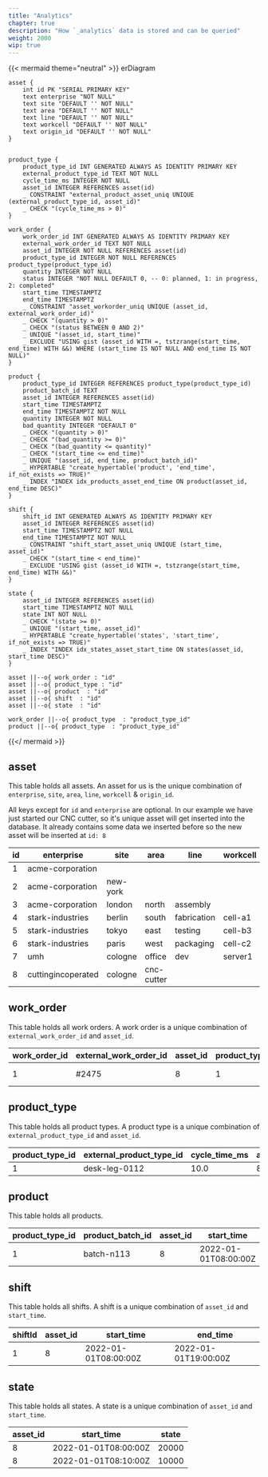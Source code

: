 ```yaml
---
title: "Analytics"
chapter: true
description: "How `_analytics` data is stored and can be queried"
weight: 2000
wip: true
---
```



{{< mermaid theme="neutral" >}}
erDiagram

    asset {
        int id PK "SERIAL PRIMARY KEY"
        text enterprise "NOT NULL"
        text site "DEFAULT '' NOT NULL"
        text area "DEFAULT '' NOT NULL"
        text line "DEFAULT '' NOT NULL"
        text workcell "DEFAULT '' NOT NULL"
        text origin_id "DEFAULT '' NOT NULL"
    }


    product_type {
        product_type_id INT GENERATED ALWAYS AS IDENTITY PRIMARY KEY
        external_product_type_id TEXT NOT NULL
        cycle_time_ms INTEGER NOT NULL
        asset_id INTEGER REFERENCES asset(id)
        _ CONSTRAINT "external_product_asset_uniq UNIQUE (external_product_type_id, asset_id)"
        _ CHECK "(cycle_time_ms > 0)"
    }

    work_order {
        work_order_id INT GENERATED ALWAYS AS IDENTITY PRIMARY KEY
        external_work_order_id TEXT NOT NULL
        asset_id INTEGER NOT NULL REFERENCES asset(id)
        product_type_id INTEGER NOT NULL REFERENCES product_type(product_type_id)
        quantity INTEGER NOT NULL
        status INTEGER "NOT NULL DEFAULT 0, -- 0: planned, 1: in progress, 2: completed"
        start_time TIMESTAMPTZ
        end_time TIMESTAMPTZ
        _ CONSTRAINT "asset_workorder_uniq UNIQUE (asset_id, external_work_order_id)"
        _ CHECK "(quantity > 0)"
        _ CHECK "(status BETWEEN 0 AND 2)"
        _ UNIQUE "(asset_id, start_time)"
        _ EXCLUDE "USING gist (asset_id WITH =, tstzrange(start_time, end_time) WITH &&) WHERE (start_time IS NOT NULL AND end_time IS NOT NULL)"
    }

    product {
        product_type_id INTEGER REFERENCES product_type(product_type_id)
        product_batch_id TEXT
        asset_id INTEGER REFERENCES asset(id)
        start_time TIMESTAMPTZ
        end_time TIMESTAMPTZ NOT NULL
        quantity INTEGER NOT NULL
        bad_quantity INTEGER "DEFAULT 0"
        _ CHECK "(quantity > 0)"
        _ CHECK "(bad_quantity >= 0)"
        _ CHECK "(bad_quantity <= quantity)"
        _ CHECK "(start_time <= end_time)"
        _ UNIQUE "(asset_id, end_time, product_batch_id)"
        _ HYPERTABLE "create_hypertable('product', 'end_time', if_not_exists => TRUE)"
        _ INDEX "INDEX idx_products_asset_end_time ON product(asset_id, end_time DESC)"
    }

    shift {
        shift_id INT GENERATED ALWAYS AS IDENTITY PRIMARY KEY
        asset_id INTEGER REFERENCES asset(id)
        start_time TIMESTAMPTZ NOT NULL
        end_time TIMESTAMPTZ NOT NULL
        _ CONSTRAINT "shift_start_asset_uniq UNIQUE (start_time, asset_id)"
        _ CHECK "(start_time < end_time)"
        _ EXCLUDE "USING gist (asset_id WITH =, tstzrange(start_time, end_time) WITH &&)"
    }

    state {
        asset_id INTEGER REFERENCES asset(id)
        start_time TIMESTAMPTZ NOT NULL
        state INT NOT NULL
        _ CHECK "(state >= 0)"
        _ UNIQUE "(start_time, asset_id)"
        _ HYPERTABLE "create_hypertable('states', 'start_time', if_not_exists => TRUE)"
        _ INDEX "INDEX idx_states_asset_start_time ON states(asset_id, start_time DESC)"
    }

    asset ||--o{ work_order : "id"
    asset ||--o{ product_type : "id"
    asset ||--o{ product  : "id"
    asset ||--o{ shift  : "id"
    asset ||--o{ state  : "id"

    work_order ||--o{ product_type  : "product_type_id"
    product ||--o{ product_type  : "product_type_id"

{{</ mermaid >}}

## asset

This table holds all assets.
An asset for us is the unique combination of `enterprise`, `site`, `area`, `line`, `workcell` & `origin_id`.

All keys except for `id` and `enterprise` are optional.
In our example we have just started our CNC cutter, so it's unique asset will get inserted into the database.
It already contains some data we inserted before so the new asset will be inserted at `id: 8`

| id | enterprise         | site     | area       | line        | workcell | origin_id |
|----|--------------------|----------|------------|-------------|----------|-----------|
| 1  | acme-corporation   |          |            |             |          |           |
| 2  | acme-corporation   | new-york |            |             |          |           |
| 3  | acme-corporation   | london   | north      | assembly    |          |           |
| 4  | stark-industries   | berlin   | south      | fabrication | cell-a1  | 3002      |
| 5  | stark-industries   | tokyo    | east       | testing     | cell-b3  | 3005      |
| 6  | stark-industries   | paris    | west       | packaging   | cell-c2  | 3009      |
| 7  | umh                | cologne  | office     | dev         | server1  | sensor0   |
| 8  | cuttingincoperated | cologne  | cnc-cutter |             |          |           |

## work_order

This table holds all work orders.
A work order is a unique combination of `external_work_order_id` and `asset_id`.

| work_order_id | external_work_order_id | asset_id | product_type_id | quantity | status | start_time           | end_time             |
|---------------|------------------------|----------|-----------------|----------|--------|----------------------|----------------------|
| 1             | #2475                  | 8        | 1               | 100      | 0      | 2022-01-01T08:00:00Z | 2022-01-01T18:00:00Z |

## product_type

This table holds all product types.
A product type is a unique combination of `external_product_type_id` and `asset_id`.

| product_type_id | external_product_type_id | cycle_time_ms | asset_id |
|-----------------|--------------------------|-----------|----------|
| 1               | desk-leg-0112            | 10.0      | 8        |

## product

This table holds all products.

| product_type_id | product_batch_id | asset_id | start_time           | end_time             | quantity | bad_quantity |
|-----------------|------------------|----------|----------------------|----------------------|----------|--------------|
| 1               | batch-n113       | 8        | 2022-01-01T08:00:00Z | 2022-01-01T08:10:00Z | 100      | 7            |

## shift

This table holds all shifts.
A shift is a unique combination of `asset_id` and `start_time`.

| shiftId | asset_id | start_time           | end_time             |
|---------|----------|----------------------|----------------------|
| 1       | 8        | 2022-01-01T08:00:00Z | 2022-01-01T19:00:00Z |

## state

This table holds all states.
A state is a unique combination of `asset_id` and `start_time`.

| asset_id | start_time           | state |
|----------|----------------------|-------|
|  8       | 2022-01-01T08:00:00Z | 20000 |
|  8       | 2022-01-01T08:10:00Z | 10000 |
